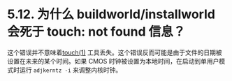 # 5.12. 为什么 buildworld/installworld 会死于 touch: not found 信息？

这个错误并不意味着[touch(1)](https://www.freebsd.org/cgi/man.cgi?query=touch&sektion=1&format=html) 工具丢失。这个错误反而可能是由于文件的日期被设置在未来的某个时间。如果 CMOS 时钟被设置为本地时间，在启动到单用户模式时运行 `adjkerntz -i` 来调整内核时钟。
